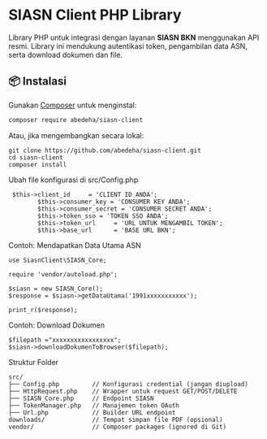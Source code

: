 # SIASN Client PHP Library

Library PHP untuk integrasi dengan layanan **SIASN BKN** menggunakan API resmi. Library ini mendukung autentikasi token, pengambilan data ASN, serta download dokumen dan file.

## 📦 Instalasi

Gunakan [Composer](https://getcomposer.org/) untuk menginstal:

```bash
composer require abedeha/siasn-client
```
Atau, jika mengembangkan secara lokal:
```
git clone https://github.com/abedeha/siasn-client.git
cd siasn-client
composer install
```
Ubah file konfigurasi di src/Config.php

```
 $this->client_id     = 'CLIENT ID ANDA';
        $this->consumer_key = 'CONSUMER KEY ANDA';
        $this->consumer_secret = 'CONSUMER SECRET ANDA';
        $this->token_sso = 'TOKEN SSO ANDA';
        $this->token_url     = 'URL UNTUK MENGAMBIL TOKEN';
        $this->base_url      = 'BASE URL BKN';
```

Contoh: Mendapatkan Data Utama ASN
```
use SiasnClient\SIASN_Core;

require 'vendor/autoload.php';

$siasn = new SIASN_Core();
$response = $siasn->getDataUtama('1991xxxxxxxxxxx');

print_r($response);
```

Contoh: Download Dokumen
```
$filepath ="xxxxxxxxxxxxxxxxx";
$siasn->downloadDokumenToBrowser($filepath);
```

Struktur Folder 

```
src/
├── Config.php         // Konfigurasi credential (jangan diupload)
├── HttpRequest.php    // Wrapper untuk request GET/POST/DELETE
├── SIASN_Core.php     // Endpoint SIASN
├── TokenManager.php   // Manajemen token OAuth
├── Url.php            // Builder URL endpoint
downloads/             // Tempat simpan file PDF (opsional)
vendor/                // Composer packages (ignored di Git)

```

